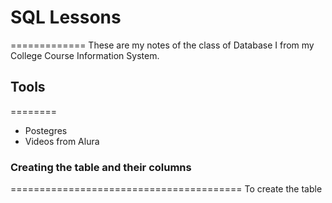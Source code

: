 # SQL Lessons
=============
These are my notes of the class of Database I from my College Course Information System. 

## Tools
========
- Postegres
- Videos from Alura

### Creating the table and their columns
========================================
To create the table


